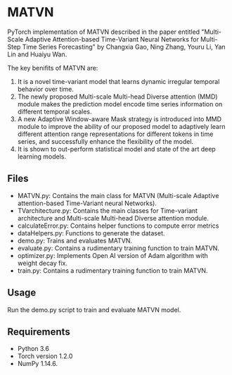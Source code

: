 # MATVN

PyTorch implementation of MATVN described in the paper entitled "Multi-Scale Adaptive Attention-based Time-Variant Neural Networks for Multi-Step Time Series Forecasting" by Changxia Gao, Ning Zhang, Youru Li, Yan Lin and Huaiyu Wan.


The key benifits of MATVN are:
1. It is a novel time-variant model that learns dynamic irregular temporal behavior over time.
2. The newly proposed Multi-scale Multi-head Diverse attention (MMD) module makes the prediction model encode time series information on different temporal scales.
3. A new Adaptive Window-aware Mask strategy is introduced into MMD module to improve the ability of our proposed model to adaptively learn different attention range representations for different tokens in time series, and successfully enhance the flexibility of the model.
4. It is shown to out-perform statistical model and state of the art deep learning models.
## Files


- MATVN.py: Contains the main class for MATVN (Multi-scale Adaptive attention-based Time-Variant neural Networks).
- TVarchitecture.py: Contains the main classes for Time-variant architecture and Multi-scale Multi-head Diverse attention module.
- calculateError.py: Contains helper functions to compute error metrics
- dataHelpers.py: Functions to generate the dataset.
- demo.py: Trains and evaluates MATVN.
- evaluate.py: Contains a rudimentary training function to train MATVN.
- optimizer.py: Implements Open AI version of Adam algorithm with weight decay fix.
- train.py: Contains a rudimentary training function to train MATVN.

## Usage

Run the demo.py script to train and evaluate MATVN model. 

## Requirements

- Python 3.6
- Torch version 1.2.0
- NumPy 1.14.6.


